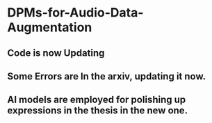 # DPMs-for-Audio-Data-Augmentation
## Code is now Updating
## Some Errors are In the arxiv, updating it now.
## AI models are employed for polishing up expressions in the thesis in the new one.
